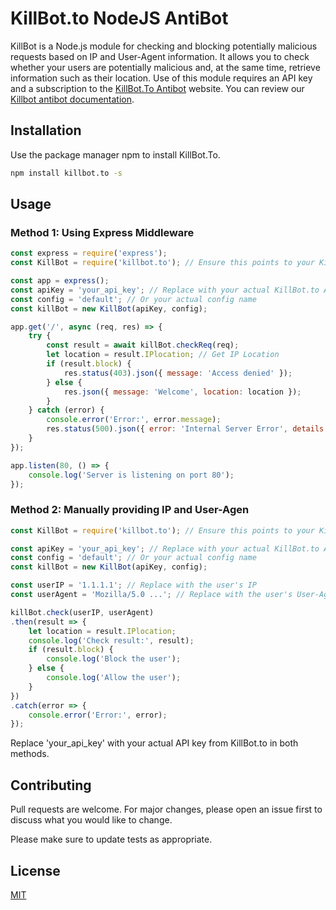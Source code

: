 # KillBot.to NodeJS AntiBot

KillBot is a Node.js module for checking and blocking potentially malicious requests based on IP and User-Agent information. It allows you to check whether your users are potentially malicious and, at the same time, retrieve information such as their location. Use of this module requires an API key and a subscription to the [KillBot.To Antibot](https://killbot.to/subscriptions) website.
You can review our [Killbot antibot documentation](https://documentation.killbot.to/).

## Installation

Use the package manager npm to install KillBot.To.

```bash
npm install killbot.to -s
```

## Usage
### Method 1: Using Express Middleware

```javascript
const express = require('express');
const KillBot = require('killbot.to'); // Ensure this points to your KillBot file

const app = express();
const apiKey = 'your_api_key'; // Replace with your actual KillBot.to API key
const config = 'default'; // Or your actual config name
const killBot = new KillBot(apiKey, config);

app.get('/', async (req, res) => {
    try {
        const result = await killBot.checkReq(req);
        let location = result.IPlocation; // Get IP Location
        if (result.block) {
            res.status(403).json({ message: 'Access denied' });
        } else {
            res.json({ message: 'Welcome', location: location });
        }
    } catch (error) {
        console.error('Error:', error.message);
        res.status(500).json({ error: 'Internal Server Error', details: error.message });
    }
});

app.listen(80, () => {
    console.log('Server is listening on port 80');
});

```

### Method 2: Manually providing IP and User-Agen
```javascript
const KillBot = require('killbot.to'); // Ensure this points to your KillBot file

const apiKey = 'your_api_key'; // Replace with your actual KillBot.to API key
const config = 'default'; // Or your actual config name
const killBot = new KillBot(apiKey, config);

const userIP = '1.1.1.1'; // Replace with the user's IP
const userAgent = 'Mozilla/5.0 ...'; // Replace with the user's User-Agent

killBot.check(userIP, userAgent)
.then(result => {
    let location = result.IPlocation;
    console.log('Check result:', result);
    if (result.block) {
        console.log('Block the user');
    } else {
        console.log('Allow the user');
    }
})
.catch(error => {
    console.error('Error:', error);
});

```

Replace 'your_api_key' with your actual API key from KillBot.to in both methods.

## Contributing

Pull requests are welcome. For major changes, please open an issue first
to discuss what you would like to change.

Please make sure to update tests as appropriate.

## License

[MIT](https://choosealicense.com/licenses/mit/)
